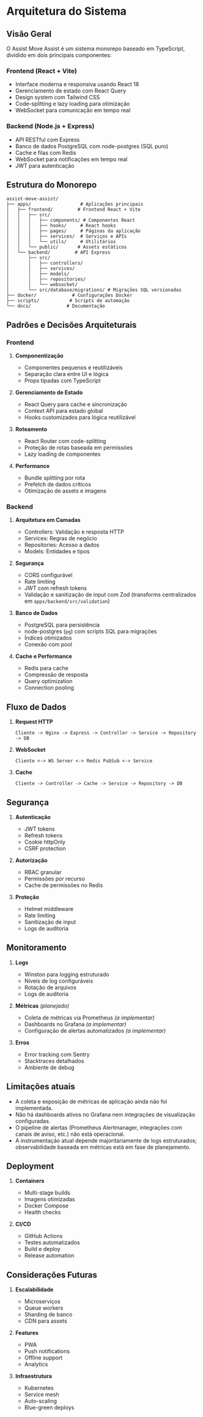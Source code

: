 # Arquitetura do Sistema

## Visão Geral

O Assist Move Assist é um sistema monorepo baseado em TypeScript, dividido em dois principais componentes:

### Frontend (React + Vite)
- Interface moderna e responsiva usando React 18
- Gerenciamento de estado com React Query
- Design system com Tailwind CSS
- Code-splitting e lazy loading para otimização
- WebSocket para comunicação em tempo real

### Backend (Node.js + Express)
- API RESTful com Express
- Banco de dados PostgreSQL com node-postgres (SQL puro)
- Cache e filas com Redis
- WebSocket para notificações em tempo real
- JWT para autenticação

## Estrutura do Monorepo

```
assist-move-assist/
├── apps/                  # Aplicações principais
│   ├── frontend/         # Frontend React + Vite
│   │   ├── src/
│   │   │   ├── components/ # Componentes React
│   │   │   ├── hooks/     # React hooks
│   │   │   ├── pages/     # Páginas da aplicação
│   │   │   ├── services/  # Serviços e APIs
│   │   │   └── utils/     # Utilitários
│   │   └── public/       # Assets estáticos
│   └── backend/         # API Express
│       ├── src/
│       │   ├── controllers/
│       │   ├── services/
│       │   ├── models/
│       │   ├── repositories/
│       │   └── websocket/
│       └── src/database/migrations/ # Migrações SQL versionadas
├── docker/             # Configurações Docker
├── scripts/           # Scripts de automação
└── docs/             # Documentação
```

## Padrões e Decisões Arquiteturais

### Frontend

1. **Componentização**
   - Componentes pequenos e reutilizáveis
   - Separação clara entre UI e lógica
   - Props tipadas com TypeScript

2. **Gerenciamento de Estado**
   - React Query para cache e sincronização
   - Context API para estado global
   - Hooks customizados para lógica reutilizável

3. **Roteamento**
   - React Router com code-splitting
   - Proteção de rotas baseada em permissões
   - Lazy loading de componentes

4. **Performance**
   - Bundle splitting por rota
   - Prefetch de dados críticos
   - Otimização de assets e imagens

### Backend

1. **Arquitetura em Camadas**
   - Controllers: Validação e resposta HTTP
   - Services: Regras de negócio
   - Repositories: Acesso a dados
   - Models: Entidades e tipos

2. **Segurança**
   - CORS configurável
   - Rate limiting
   - JWT com refresh tokens
   - Validação e sanitização de input com Zod (transforms centralizados em `apps/backend/src/validation`)

3. **Banco de Dados**
   - PostgreSQL para persistência
   - node-postgres (`pg`) com scripts SQL para migrações
   - Índices otimizados
   - Conexão com pool

4. **Cache e Performance**
   - Redis para cache
   - Compressão de resposta
   - Query optimization
   - Connection pooling

## Fluxo de Dados

1. **Request HTTP**
   ```
   Cliente -> Nginx -> Express -> Controller -> Service -> Repository -> DB
   ```

2. **WebSocket**
   ```
   Cliente <-> WS Server <-> Redis PubSub <-> Service
   ```

3. **Cache**
   ```
   Cliente -> Controller -> Cache -> Service -> Repository -> DB
   ```

## Segurança

1. **Autenticação**
   - JWT tokens
   - Refresh tokens
   - Cookie httpOnly
   - CSRF protection

2. **Autorização**
   - RBAC granular
   - Permissões por recurso
   - Cache de permissões no Redis

3. **Proteção**
   - Helmet middleware
   - Rate limiting
   - Sanitização de input
   - Logs de auditoria

## Monitoramento

1. **Logs**
   - Winston para logging estruturado
   - Níveis de log configuráveis
   - Rotação de arquivos
   - Logs de auditoria

2. **Métricas** *(planejado)*
   - Coleta de métricas via Prometheus *(a implementar)*
   - Dashboards no Grafana *(a implementar)*
   - Configuração de alertas automatizados *(a implementar)*

3. **Erros**
   - Error tracking com Sentry
   - Stacktraces detalhados
   - Ambiente de debug

## Limitações atuais

- A coleta e exposição de métricas de aplicação ainda não foi implementada.
- Não há dashboards ativos no Grafana nem integrações de visualização configuradas.
- O pipeline de alertas (Prometheus Alertmanager, integrações com canais de aviso, etc.) não está operacional.
- A instrumentação atual depende majoritariamente de logs estruturados; observabilidade baseada em métricas está em fase de planejamento.

## Deployment

1. **Containers**
   - Multi-stage builds
   - Imagens otimizadas
   - Docker Compose
   - Health checks

2. **CI/CD**
   - GitHub Actions
   - Testes automatizados
   - Build e deploy
   - Release automation

## Considerações Futuras

1. **Escalabilidade**
   - Microserviços
   - Queue workers
   - Sharding de banco
   - CDN para assets

2. **Features**
   - PWA
   - Push notifications
   - Offline support
   - Analytics

3. **Infraestrutura**
   - Kubernetes
   - Service mesh
   - Auto-scaling
   - Blue-green deploys
